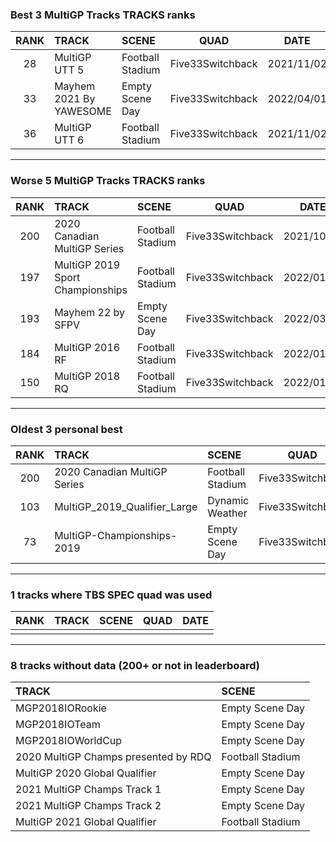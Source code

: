 ### Best 3 MultiGP Tracks TRACKS ranks
|RANK|TRACK|SCENE|QUAD|DATE|
|:---:|:---|:---|:---:|:---:|
|28|MultiGP UTT 5|Football Stadium|Five33Switchback|2021/11/02|
|33|Mayhem 2021 By YAWESOME|Empty Scene Day|Five33Switchback|2022/04/01|
|36|MultiGP UTT 6|Football Stadium|Five33Switchback|2021/11/02|
---
### Worse 5 MultiGP Tracks TRACKS ranks
|RANK|TRACK|SCENE|QUAD|DATE|
|:---:|:---|:---|:---:|:---:|
|200|2020 Canadian MultiGP Series|Football Stadium|Five33Switchback|2021/10/18|
|197|MultiGP 2019 Sport Championships|Football Stadium|Five33Switchback|2022/01/24|
|193|Mayhem 22 by SFPV|Empty Scene Day|Five33Switchback|2022/03/28|
|184|MultiGP 2016 RF|Football Stadium|Five33Switchback|2022/01/24|
|150|MultiGP 2018 RQ|Football Stadium|Five33Switchback|2022/01/24|
---
### Oldest 3 personal best
|RANK|TRACK|SCENE|QUAD|DATE|
|:---:|:---|:---|:---:|:---:|
|200|2020 Canadian MultiGP Series|Football Stadium|Five33Switchback|2021/10/18|
|103|MultiGP_2019_Qualifier_Large|Dynamic Weather|Five33Switchback|2021/11/02|
|73|MultiGP-Championships-2019|Empty Scene Day|Five33Switchback|2021/11/02|
---
### 1 tracks where TBS SPEC quad was used
|RANK|TRACK|SCENE|QUAD|DATE|
|:---:|:---|:---|:---:|:---:|
||||||
---
### 8 tracks without data (200+ or not in leaderboard)
|TRACK|SCENE|
|:---|:---|
|MGP2018IORookie|Empty Scene Day|
|MGP2018IOTeam|Empty Scene Day|
|MGP2018IOWorldCup|Empty Scene Day|
|2020 MultiGP Champs presented by RDQ|Football Stadium|
|MultiGP 2020 Global Qualifier|Empty Scene Day|
|2021 MultiGP Champs Track 1|Empty Scene Day|
|2021 MultiGP Champs Track 2|Empty Scene Day|
|MultiGP 2021 Global Qualifier|Football Stadium|
